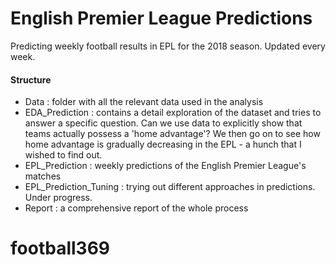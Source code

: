 # English Premier League Predictions
Predicting weekly football results in EPL for the 2018 season. 
Updated every week.

#### Structure
- Data : folder with all the relevant data used in the analysis
- EDA_Prediction : contains a detail exploration of the dataset and tries to answer a specific question. Can we use data to explicitly show that teams actually possess a 'home advantage'? We then go on to see how home advantage is gradually decreasing in the EPL - a hunch that I wished to find out.
- EPL_Prediction : weekly predictions of the English Premier League's matches
- EPL_Prediction_Tuning : trying out different approaches in predictions. Under progress.
- Report : a comprehensive report of the whole process

# football369
